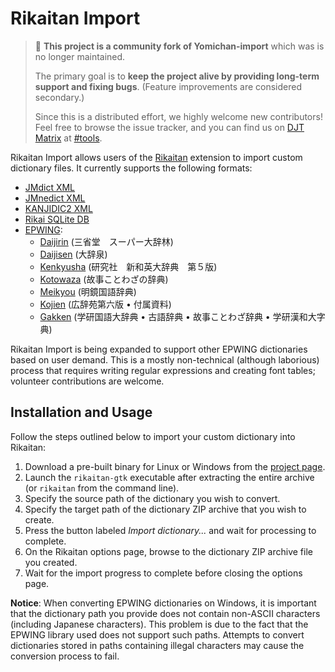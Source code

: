 # Rikaitan Import

> :wave: **This project is a community fork of Yomichan-import** which was is no longer maintained.
>
> The primary goal is to **keep the project alive by providing long-term support and fixing bugs**. (Feature improvements are considered secondary.)
>
> Since this is a distributed effort,
> we highly welcome new contributors!
> Feel free to browse the issue tracker,
> and you can find us on [DJT Matrix](https://tatsumoto.neocities.org/blog/join-our-community)
> at [#tools](https://matrix.to/#/#tools:midov.pl).

Rikaitan Import allows users of the [Rikaitan](https://github.com/Ajatt-Tools/rikaitan) extension to import custom
dictionary files. It currently supports the following formats:

- [JMdict XML](http://www.edrdg.org/jmdict/edict_doc.html)
- [JMnedict XML](http://www.edrdg.org/enamdict/enamdict_doc.html)
- [KANJIDIC2 XML](http://www.edrdg.org/kanjidic/kanjd2index.html)
- [Rikai SQLite DB](https://www.polarcloud.com/getrcx/)
- [EPWING](https://ja.wikipedia.org/wiki/EPWING):
  - [Daijirin](https://en.wikipedia.org/wiki/Daijirin) (三省堂　スーパー大辞林)
  - [Daijisen](https://en.wikipedia.org/wiki/Daijisen) (大辞泉)
  - [Kenkyusha](https://en.wikipedia.org/wiki/Kenky%C5%ABsha%27s_New_Japanese-English_Dictionary) (研究社　新和英大辞典　第５版)
  - [Kotowaza](http://www.web-nihongo.com/wn/dictionary/dic_21/d-index.html) (故事ことわざの辞典)
  - [Meikyou](https://ja.wikipedia.org/wiki/%E6%98%8E%E9%8F%A1%E5%9B%BD%E8%AA%9E%E8%BE%9E%E5%85%B8) (明鏡国語辞典)
  - [Kojien](https://ja.wikipedia.org/wiki/%E5%BA%83%E8%BE%9E%E8%8B%91) (広辞苑第六版 &bull; 付属資料)
  - [Gakken](https://ja.wikipedia.org/wiki/%E5%AD%A6%E7%A0%94%E3%83%9B%E3%83%BC%E3%83%AB%E3%83%87%E3%82%A3%E3%83%B3%E3%82%B0%E3%82%B9) (学研国語大辞典 &bull; 古語辞典 &bull; 故事ことわざ辞典 &bull; 学研漢和大字典)

Rikaitan Import is being expanded to support other EPWING dictionaries based on user demand. This is a mostly
non-technical (although laborious) process that requires writing regular expressions and creating font tables; volunteer
contributions are welcome.

## Installation and Usage

Follow the steps outlined below to import your custom dictionary into Rikaitan:

1.  Download a pre-built binary for Linux or Windows from the [project
    page](https://github.com/Ajatt-Tools/rikaitan-import/releases).
2.  Launch the `rikaitan-gtk` executable after extracting the entire archive (or `rikaitan` from the command line).
3.  Specify the source path of the dictionary you wish to convert.
4.  Specify the target path of the dictionary ZIP archive that you wish to create.
5.  Press the button labeled _Import dictionary..._ and wait for processing to complete.
6.  On the Rikaitan options page, browse to the dictionary ZIP archive file you created.
7.  Wait for the import progress to complete before closing the options page.

**Notice**: When converting EPWING dictionaries on Windows, it is important that the dictionary path you provide does
not contain non-ASCII characters (including Japanese characters). This problem is due to the fact that the EPWING
library used does not support such paths. Attempts to convert dictionaries stored in paths containing illegal characters
may cause the conversion process to fail.
